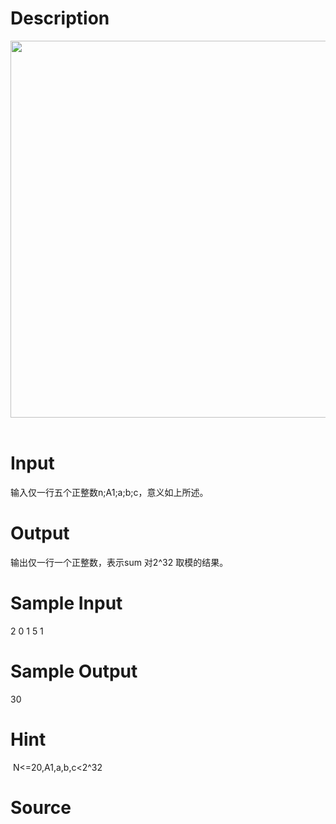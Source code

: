 
# Description

<div class="content"><p><img src="/source/bzoj/4183/img/aHR0cHM6Ly9seWRzeS5jb20vSnVkZ2VPbmxpbmUvdXBsb2FkLzIwMTUwNy9hay5QTkc=.PNG" width="712" height="603" alt=""/> </p></div>

# Input

<div class="content"><p>输入仅一行五个正整数n;A1;a;b;c，意义如上所述。</p>
<div></div></div>

# Output

<div class="content"><p>输出仅一行一个正整数，表示sum 对2^32 取模的结果。</p>
<div></div></div>

# Sample Input

<div class="content"><span class="sampledata">2 0 1 5 1</span></div>

# Sample Output

<div class="content"><span class="sampledata">30<br/>
</span></div>

# Hint

<div class="content"><p></p><p> N&lt;=20,A1,a,b,c&lt;2^32</p><p></p></div>

# Source

<div class="content"><p><a href="problemset.php?search="></a></p></div>

